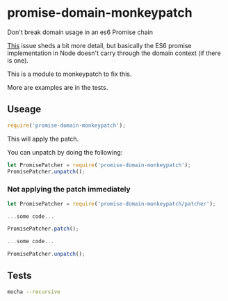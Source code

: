 # promise-domain-monkeypatch
Don't break domain usage in an es6 Promise chain

[This](https://github.com/nodejs/help/issues/555) issue sheds a bit more detail, but basically the ES6 promise implementation in Node doesn't carry through the domain context (if there is one).

This is a module to monkeypatch to fix this.

More are examples are in the tests.

## Useage

```javascript
require('promise-domain-monkeypatch');
```

This will apply the patch.

You can unpatch by doing the following:

```javascript
let PromisePatcher = require('promise-domain-monkeypatch');
PromisePatcher.unpatch();
```

### Not applying the patch immediately

```javascript
let PromisePatcher = require('promise-domain-monkeypatch/patcher');

...some code...

PromisePatcher.patch();

...some code...

PromisePatcher.unpatch();
```

## Tests

```bash
mocha --recursive  
```

<!-- Nature's Particle Manager -->
